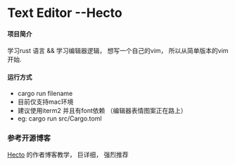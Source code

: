 # Text Editor --Hecto

#### 项目简介
学习rust 语言 && 学习编辑器逻辑， 想写一个自己的vim， 所以从简单版本的vim开始.

#### 运行方式
+ cargo run filename
+ 目前仅支持mac环境
+ 建议使用iterm2 并且有font依赖 （编辑器表情图案正在路上）
+ eg: cargo run src/Cargo.toml

### 参考开源博客
[Hecto](https://www.flenker.blog/categories/#hecto) 的作者博客教学， 巨详细， 强烈推荐
 
 
